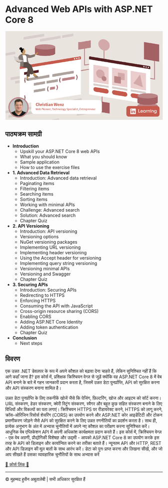 <!-- ©©©©©©©©©©©©©©©©©©©©©©©© All Rights Are Reserved By Muhammad Husain Abootalebi ©©©©©©©©©©©©©©©©©©©©©©©©©©©©©©©©©© -->

# Advanced Web APIs with ASP.NET Core 8

![Advanced Web APIs with ASP.NET Core 8](../../assets/Courses/Course%20Covers/3%20-%203%20-%20Advanced%20Web%20APIs%20with%20ASP.NET%20Core%208.png)

## पाठ्यक्रम सामग्री

- **Introduction**
  - Upskill your ASP.NET Core 8 web APIs
  - What you should know
  - Sample application
  - How to use the exercise files
- **1. Advanced Data Retrieval**
  - Introduction: Advanced data retrieval
  - Paginating items
  - Filtering items
  - Searching items
  - Sorting items
  - Working with minimal APIs
  - Challenge: Advanced search
  - Solution: Advanced search
  - Chapter Quiz
- **2. API Versioning**
  - Introduction: API versioning
  - Versioning options
  - NuGet versioning packages
  - Implementing URL versioning
  - Implementing header versioning
  - Using the Accept header for versioning
  - Implementing query string versioning
  - Versioning minimal APIs
  - Versioning and Swagger
  - Chapter Quiz
- **3. Securing APIs**
  - Introduction: Securing APIs
  - Redirecting to HTTPS
  - Enforcing HTTPS
  - Consuming the API with JavaScript
  - Cross-origin resource sharing (CORS)
  - Enabling CORS
  - Adding ASP.NET Core Identity
  - Adding token authentication
  - Chapter Quiz
- **Conclusion**
  - Next steps

## विवरण

एक उन्नत .NET डेवलपर के रूप में अपने कौशल को बढ़ावा देना चाहते हैं, लेकिन सुनिश्चित नहीं हैं कि आगे कहाँ जाना है? इस कोर्स में, प्रशिक्षक क्रिश्चियन वेन्ज़ से जुड़ें क्योंकि वह ASP.NET Core 8 में वेब API बनाने के बारे में गहन जानकारी प्रदान करता है, जिसमें उन्नत डेटा पुनर्प्राप्ति, API को सुरक्षित करना और API संस्करण बनाना शामिल है।

उन्नत डेटा पुनर्प्राप्ति के लिए तकनीकें खोजें जैसे कि पेजिंग, फ़िल्टरिंग, खोज और आइटम को सॉर्ट करना। URL संस्करण, हेडर संस्करण, क्वेरी स्ट्रिंग संस्करण, स्वैगर और बहुत कुछ सहित संस्करण बनाने के लिए विधियों और विकल्पों का पता लगाएं। क्रिश्चियन HTTPS पर रीडायरेक्ट करने, HTTPS को लागू करने, क्रॉस-ओरिजिन रिसोर्स शेयरिंग (CORS) का उपयोग करने और ASP.NET कोर आइडेंटिटी और टोकन प्रमाणीकरण जोड़ने जैसे API को सुरक्षित करने के लिए उन्नत रणनीतियों का प्रदर्शन करता है। साथ ही, प्रत्येक अनुभाग के अंत में अभ्यास चुनौतियों में अपने नए कौशल का परीक्षण करना सुनिश्चित करें। आधुनिक वेब एप्लिकेशन API में अपनी अधिकांश कार्यक्षमता प्रदान करते हैं। इस कोर्स में, क्रिश्चियन वेन्ज़ - एक वेब अग्रणी, प्रौद्योगिकी विशेषज्ञ और उद्यमी - आपको ASP.NET Core 8 का उपयोग करके इस तरह के API को डिज़ाइन और कार्यान्वित करने का तरीका बताते हैं। न्यूनतम API और HTTP, REST और API डिज़ाइन की मूल बातों के साथ आरंभ करें। डेटा को पुनः प्राप्त करना और लिखना सीखें, और जो आप सीखते हैं उसका व्यावहारिक चुनौतियों के साथ अभ्यास करें

[🔗 कोर्स लिंक 🔗](https://www.linkedin.com/learning/advanced-web-apis-with-asp-dot-net-core-8 "Linkedin")

---

© मुहम्मद हुसैन अबूतालेबी | सभी अधिकार सुरक्षित हैं

<!-- ©©©©©©©©©©©©©©©©©©©©©©©© All Rights Are Reserved By Muhammad Husain Abootalebi ©©©©©©©©©©©©©©©©©©©©©©©©©©©©©©©©©© -->
